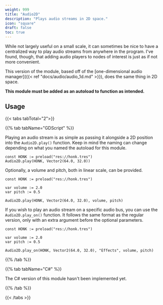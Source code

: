 ```yaml
---
weight: 999
title: "Audio2D"
description: "Plays audio streams in 2D space."
icon: "square"
draft: false
toc: true
---
```


While not largely useful on a small scale, it can sometimes be nice to have a centralized way to play audio streams from anywhere in the program. I've found, though, that adding audio players to nodes of interest is just as if not more convenient.

This version of the module, based off of the [one-dimensional audio manager]({{< ref "docs/audio/audio_1d.md" >}}), does the same thing in 2D space.

**This module must be added as an autoload to function as intended.**

## Usage

{{< tabs tabTotal="2">}}

{{% tab tabName="GDScript" %}}

Playing an audio stream is as simple as passing it alongside a 2D position into the `Audio2D.play()` function. Keep in mind the naming can change depending on what you named the autoload for this module.

```GDScript
const HONK := preload("res://honk.tres")
Audio2D.play(HONK, Vector2(64.0, 32.0))
```

Optionally, a volume and pitch, both in linear scale, can be provided.

```GDScript
const HONK := preload("res://honk.tres")

var volume := 2.0
var pitch := 0.5

Audio2D.play(HONK, Vector2(64.0, 32.0), volume, pitch)
```

If you wish to play an audio stream on a specific audio bus, you can use the `Audio2D.play_on()` function. It follows the same format as the regular version, only with an extra argument before the optional parameters.

```GDScript
const HONK := preload("res://honk.tres")

var volume := 2.0
var pitch := 0.5

Audio2D.play_on(HONK, Vector2(64.0, 32.0), "Effects", volume, pitch)
```

{{% /tab %}}

{{% tab tabName="C#" %}}

The C# version of this module hasn't been implemented yet.

{{% /tab %}}

{{< /tabs >}}